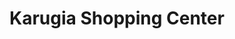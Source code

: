 ---
title: "Karugia Shopping Center"
url: /karugia/karugia-shopping-center/
shop: Einkaufszentrum
---